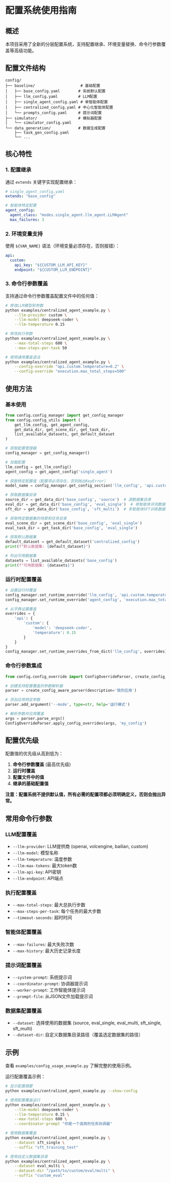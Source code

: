 # 配置系统使用指南

## 概述

本项目采用了全新的分层配置系统，支持配置继承、环境变量替换、命令行参数覆盖等高级功能。

## 配置文件结构

```
config/
├── baseline/                    # 基础配置
│   ├── base_config.yaml        # 系统默认配置
│   ├── llm_config.yaml         # LLM配置
│   ├── single_agent_config.yaml # 单智能体配置
│   ├── centralized_config.yaml # 中心化智能体配置
│   └── prompts_config.yaml     # 提示词配置
├── simulator/                  # 模拟器配置
│   └── simulator_config.yaml
└── data_generation/            # 数据生成配置
    ├── task_gen_config.yaml
    └── ...
```

## 核心特性

### 1. 配置继承

通过 `extends` 关键字实现配置继承：

```yaml
# single_agent_config.yaml
extends: "base_config"

# 智能体特定配置
agent_config:
  agent_class: "modes.single_agent.llm_agent.LLMAgent"
  max_failures: 3
```

### 2. 环境变量支持

使用 `${VAR_NAME}` 语法（环境变量必须存在，否则报错）：

```yaml
api:
  custom:
    api_key: "${CUSTOM_LLM_API_KEY}"
    endpoint: "${CUSTOM_LLM_ENDPOINT}"
```

### 3. 命令行参数覆盖

支持通过命令行参数覆盖配置文件中的任何值：

```bash
# 修改LLM模型和参数
python examples/centralized_agent_example.py \
    --llm-provider custom \
    --llm-model deepseek-coder \
    --llm-temperature 0.15

# 修改执行参数
python examples/centralized_agent_example.py \
    --max-total-steps 600 \
    --max-steps-per-task 50

# 使用通用覆盖语法
python examples/centralized_agent_example.py \
    --config-override "api.custom.temperature=0.2" \
    --config-override "execution.max_total_steps=500"
```

## 使用方法

### 基本使用

```python
from config.config_manager import get_config_manager
from config.config_utils import (
    get_llm_config, get_agent_config,
    get_data_dir, get_scene_dir, get_task_dir,
    list_available_datasets, get_default_dataset
)

# 获取配置管理器
config_manager = get_config_manager()

# 加载配置
llm_config = get_llm_config()
agent_config = get_agent_config('single_agent')

# 获取特定配置值（配置项必须存在，否则抛出KeyError）
model_name = config_manager.get_config_section('llm_config', 'api.custom.model')

# 获取数据集目录
source_dir = get_data_dir('base_config', 'source')  # 源数据集目录
eval_dir = get_data_dir('base_config', 'eval_single')  # 单智能体评测数据集
sft_dir = get_data_dir('base_config', 'sft_multi')  # 多智能体SFT训练数据集

# 获取特定数据集的场景和任务目录
eval_scene_dir = get_scene_dir('base_config', 'eval_single')
eval_task_dir = get_task_dir('base_config', 'eval_single')

# 获取默认数据集
default_dataset = get_default_dataset('centralized_config')
print(f"默认数据集: {default_dataset}")

# 列出可用数据集
datasets = list_available_datasets('base_config')
print(f"可用数据集: {datasets}")
```

### 运行时配置覆盖

```python
# 设置运行时覆盖
config_manager.set_runtime_override('llm_config', 'api.custom.temperature', 0.2)
config_manager.set_runtime_override('agent_config', 'execution.max_total_steps', 500)

# 从字典设置覆盖
overrides = {
    'api': {
        'custom': {
            'model': 'deepseek-coder',
            'temperature': 0.15
        }
    }
}
config_manager.set_runtime_overrides_from_dict('llm_config', overrides)
```

### 命令行参数集成

```python
from config.config_override import ConfigOverrideParser, create_config_aware_parser

# 创建支持配置覆盖的参数解析器
parser = create_config_aware_parser(description='我的应用')

# 添加应用特定参数
parser.add_argument('--mode', type=str, help='运行模式')

# 解析参数并应用覆盖
args = parser.parse_args()
ConfigOverrideParser.apply_config_overrides(args, 'my_config')
```

## 配置优先级

配置值的优先级从高到低为：

1. **命令行参数覆盖** (最高优先级)
2. **运行时覆盖**
3. **配置文件中的值**
4. **继承的基础配置值**

**注意：配置系统不提供默认值，所有必需的配置项都必须明确定义，否则会抛出异常。**

## 常用命令行参数

### LLM配置覆盖
- `--llm-provider`: LLM提供商 (openai, volcengine, bailian, custom)
- `--llm-model`: 模型名称
- `--llm-temperature`: 温度参数
- `--llm-max-tokens`: 最大token数
- `--llm-api-key`: API密钥
- `--llm-endpoint`: API端点

### 执行配置覆盖
- `--max-total-steps`: 最大总执行步数
- `--max-steps-per-task`: 每个任务的最大步数
- `--timeout-seconds`: 超时时间

### 智能体配置覆盖
- `--max-failures`: 最大失败次数
- `--max-history`: 最大历史记录长度

### 提示词配置覆盖
- `--system-prompt`: 系统提示词
- `--coordinator-prompt`: 协调器提示词
- `--worker-prompt`: 工作智能体提示词
- `--prompt-file`: 从JSON文件加载提示词

### 数据集配置覆盖
- `--dataset`: 选择使用的数据集 (source, eval_single, eval_multi, sft_single, sft_multi)
- `--dataset-dir`: 自定义数据集目录路径（覆盖选定数据集的路径）

## 示例

查看 `examples/config_usage_example.py` 了解完整的使用示例。

运行配置覆盖示例：

```bash
# 显示配置摘要
python examples/centralized_agent_example.py --show-config

# 使用配置覆盖运行
python examples/centralized_agent_example.py \
    --llm-model deepseek-coder \
    --llm-temperature 0.15 \
    --max-total-steps 600 \
    --coordinator-prompt "你是一个高效的任务协调器"

# 使用数据集覆盖
python examples/centralized_agent_example.py \
    --dataset sft_single \
    --suffix "sft_training_test"

# 使用自定义数据集目录
python examples/centralized_agent_example.py \
    --dataset eval_multi \
    --dataset-dir "/path/to/custom/eval/multi" \
    --suffix "custom_eval"
```
